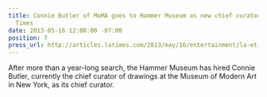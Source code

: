 ```yaml
---
title: Connie Butler of MoMA goes to Hammer Museum as new chief curator, Los Angeles
  Times
date: 2013-05-16 12:00:00 -07:00
position: 7
press_url: http://articles.latimes.com/2013/may/16/entertainment/la-et-cm-connie-butler-of-moma-goes-to-hammer-museum-as-new-chief-curator-20130516
---
```


After more than a year-long search, the Hammer Museum has hired Connie Butler, currently the chief curator of drawings at the Museum of Modern Art in New York, as its chief curator.
